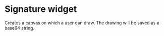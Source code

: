 # Signature widget

Creates a canvas on which a user can draw.
The drawing will be saved as a base64 string.

